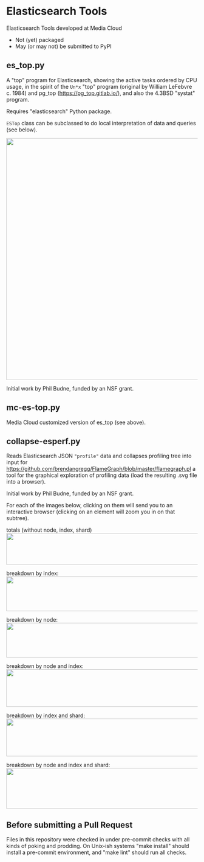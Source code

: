 # Elasticsearch Tools

Elasticsearch Tools developed at Media Cloud

* Not (yet) packaged
* May (or may not) be submitted to PyPI

## es_top.py

A "top" program for Elasticsearch, showing the active tasks ordered by
CPU usage, in the spirit of the `Un*x` "top" program (original by
William LeFebvre c. 1984) and pg_top (https://pg_top.gitlab.io/), and
also the 4.3BSD "systat" program.

Requires "elasticsearch" Python package.

`ESTop` class can be subclassed to do local interpretation of data and
queries (see below).

<img WIDTH=877 HEIGHT=636 src="https://www.regressive.org/phil/mc/es-tools/top.png">

Initial work by Phil Budne, funded by an NSF grant.

## mc-es-top.py

Media Cloud customized version of es_top
(see above).

## collapse-esperf.py

Reads Elasticsearch JSON `"profile"` data and collapses profiling tree
into input for https://github.com/brendangregg/FlameGraph/blob/master/flamegraph.pl
a tool for the graphical exploration of profiling data
(load the resulting .svg file into a browser).

Initial work by Phil Budne, funded by an NSF grant.

For each of the images below, clicking on them will send you to an
interactive browser (clicking on an element will zoom you in on that
subtree).

<p>
totals (without node, index, shard)
<br>
<a href="https://www.regressive.org/phil/mc/es-tools/detail-none.svg">
<img WIDTH=600 HEIGHT=83 src="https://www.regressive.org/phil/mc/es-tools/detail-none.png">
</a>
<p>
breakdown by index:
<br>
<a href="https://www.regressive.org/phil/mc/es-tools/detail-i.svg">
<img WIDTH=600 HEIGHT=91 src="https://www.regressive.org/phil/mc/es-tools/detail-i.png">
</a>
<p>
breakdown by node:
<br>
<a href="https://www.regressive.org/phil/mc/es-tools/detail-n.svg">
<img WIDTH=600 HEIGHT=91 src="https://www.regressive.org/phil/mc/es-tools/detail-n.png">
</a>
<p>
breakdown by node and index:
<br>
<a href="https://www.regressive.org/phil/mc/es-tools/detail-ni.svg">
<img WIDTH=600 HEIGHT=99 src="https://www.regressive.org/phil/mc/es-tools/detail-ni.png">
</a>
<p>
breakdown by index and shard:
<br>
<a href="https://www.regressive.org/phil/mc/es-tools/detail-is.svg">
<img WIDTH=600 HEIGHT=99 src="https://www.regressive.org/phil/mc/es-tools/detail-is.png">
</a>
<p>
breakdown by node and index and shard:
<br>
<a href="https://www.regressive.org/phil/mc/es-tools/detail-nis.svg">
<img WIDTH=600 HEIGHT=107 src="https://www.regressive.org/phil/mc/es-tools/detail-nis.png">
</a>

## Before submitting a Pull Request

Files in this repository were checked in under pre-commit checks with
all kinds of poking and prodding.  On Unix-ish systems "make install"
should install a pre-commit environment, and "make lint" should run
all checks.
